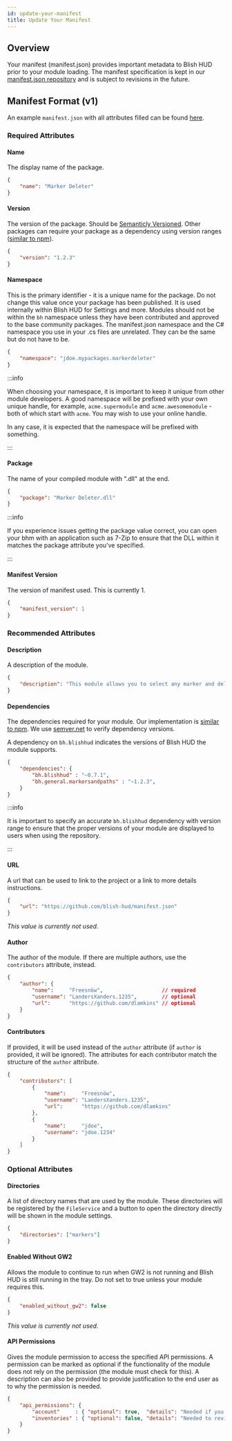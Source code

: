 ```yaml
---
id: update-your-manifest
title: Update Your Manifest
---
```


## Overview

Your manifest (manifest.json) provides important metadata to Blish HUD prior to your module loading.  The manifest specification is kept in our [manifest.json repository](https://github.com/blish-hud/manifest.json/blob/master/manifest-v1.md) and is subject to revisions in the future.

## Manifest Format (v1)
An example `manifest.json` with all attributes filled can be found [here](https://github.com/blish-hud/manifest.json/blob/master/v1/manifest.json).


### Required Attributes

#### Name
The display name of the package.

```json
{
    "name": "Marker Deleter"
}
```

#### Version
The version of the package.  Should be [Semanticly Versioned](https://semver.org/).  Other packages can require your package as a dependency using version ranges ([similar to npm](https://docs.npmjs.com/files/package.json#dependencies)).

```json
{
    "version": "1.2.3"
}
```

#### Namespace
This is the primary identifier - it is a unique name for the package.  Do not change this value once your package has been published.  It is used internally within Blish HUD for Settings and more.  Modules should not be within the `bh` namespace unless they have been contributed and approved to the base community packages. The manifest.json namespace and the C# namespace you use in your .cs files are unrelated. They can be the same but do not have to be. 

```json
{
    "namespace": "jdoe.mypackages.markerdeleter"
}
```

:::info

When choosing your namespace, it is important to keep it unique from other module developers.  A good namespace will be prefixed with your own unique handle, for example, `acme.supermodule` and `acme.awesomemodule` - both of which start with `acme`.  You may wish to use your online handle.

In any case, it is expected that the namespace will be prefixed with something.

:::

#### Package
The name of your compiled module with ".dll" at the end.

```json
{
    "package": "Marker Deleter.dll"
}
```

:::info

If you experience issues getting the package value correct, you can open your bhm with an application such as 7-Zip to ensure that the DLL within it matches the package attribute you've specified.

:::

#### Manifest Version
The version of manifest used.  This is currently 1.

```json
{
    "manifest_version": 1
}
```

### Recommended Attributes

#### Description
A description of the module.

```json
{
    "description": "This module allows you to select any marker and delete it."
}
```


#### Dependencies
The dependencies required for your module.  Our implementation is [similar to npm](https://docs.npmjs.com/files/package.json#dependencies).  We use [semver.net](https://github.com/adamreeve/semver.net) to verify dependency versions.

A dependency on `bh.blishhud` indicates the versions of Blish HUD the module supports.

```json
{
    "dependencies": {
        "bh.blishhud" : "~0.7.1",
        "bh.general.markersandpaths" : "~1.2.3",
    }
}
```

:::info

It is important to specify an accurate `bh.blishhud` dependency with version range to ensure that the proper versions of your module are displayed to users when using the repository.

:::

#### URL
A url that can be used to link to the project or a link to more details instructions.

```json
{
    "url": "https://github.com/blish-hud/manifest.json"
}
```

*This value is currently not used.*

#### Author
The author of the module.  If there are multiple authors, use the `contributors` attribute, instead.

```json
{
    "author": {
        "name":     "Freesnöw",                   // required
        "username": "LandersXanders.1235",        // optional
        "url":      "https://github.com/dlamkins" // optional
    }
}
```

#### Contributors
If provided, it will be used instead of the `author` attribute (if `author` is provided, it will be ignored).  The attributes for each contributor match the structure of the `author` attribute.

```json
{
    "contributors": [
        {
            "name":     "Freesnöw",
            "username": "LandersXanders.1235",
            "url":      "https://github.com/dlamkins"
        },
        {
            "name":     "jdoe",
            "username": "jdoe.1234"
        }
    ]
}
```

### Optional Attributes

#### Directories
A list of directory names that are used by the module.  These directories will be registered by the `FileService` and a button to open the directory directly will be shown in the module settings.

```json
{
    "directories": ["markers"]
}
```

#### Enabled Without GW2
Allows the module to continue to run when GW2 is not running and Blish HUD is still running in the tray.  Do not set to true unless your module requires this.

```json
{
    "enabled_without_gw2": false
}
```

*This value is currently not used.*

#### API Permissions
Gives the module permission to access the specified API permissions.  A permission can be marked as optional if the functionality of the module does not rely on the permission (the module must check for this).  A description can also be provided to provide justification to the end user as to why the permission is needed.

```json
{
    "api_permissions": {
        "account"     : { "optional": true,  "details": "Needed if you want the special feature enabled." },
        "inventories" : { "optional": false, "details": "Needed to review the item in your inventory." }
    }
}
```
